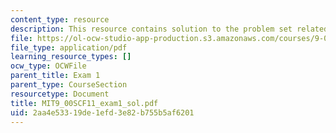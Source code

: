 ```yaml
---
content_type: resource
description: This resource contains solution to the problem set related to exam 1.
file: https://ol-ocw-studio-app-production.s3.amazonaws.com/courses/9-00sc-introduction-to-psychology-fall-2011/2aa4e53319de1efd3e82b755b5af6201_MIT9_00SCF11_exam1_sol.pdf
file_type: application/pdf
learning_resource_types: []
ocw_type: OCWFile
parent_title: Exam 1
parent_type: CourseSection
resourcetype: Document
title: MIT9_00SCF11_exam1_sol.pdf
uid: 2aa4e533-19de-1efd-3e82-b755b5af6201
---
```

